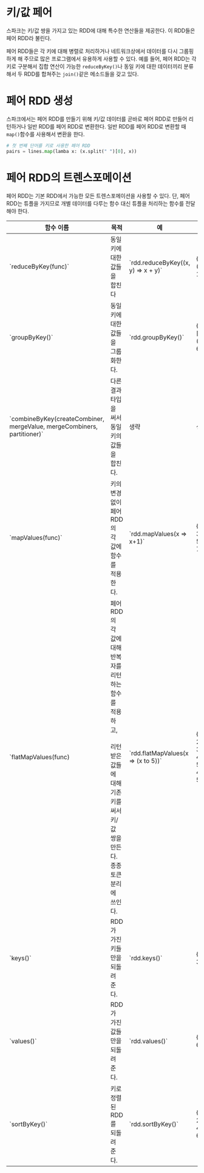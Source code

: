 # 키/값 페어
스파크는 키/값 쌍을 가지고 있는 RDD에 대해 특수한 연산들을 제공한다. 이 RDD들은 페어 RDD라 불린다.  

페어 RDD들은 각 키에 대해 병렬로 처리하거나 네트워크상에서 데이터를 다시 그룹핑하게 해 주므로 많은 프로그램에서 유용하게 사용할 수 있다. 예를 들어, 페어 RDD는 각 키로 구분해서 집합 연산이 가능한 `reduceByKey()`나 동일 키에 대한 데이터끼리 분류해서 두 RDD를 합쳐주는 `join()`같은 메소드들을 갖고 있다.  

# 페어 RDD 생성
스파크에서는 페어 RDD를 만들기 위해 키/값 데이터를 곧바로 페어 RDD로 만들어 리턴하거나 일반 RDD를 페어 RDD로 변환한다. 일반 RDD를 페어 RDD로 변환할 때 `map()`함수를 사용해서 변환을 한다.  

```python
# 첫 번째 단어를 키로 사용한 페어 RDD
pairs = lines.map(lamba x: (x.split(" ")[0], x))
```

# 페어 RDD의 트렌스포메이션
페어 RDD는 기본 RDD에서 가능한 모든 트렌스포메이션을 사용할 수 있다. 단, 페어 RDD는 튜플을 가지므로 개별 데이터를 다루는 함수 대신 튜플을 처리하는 함수를 전달해야 한다. 

<table>
<thead>
  <tr>
    <th>함수 이름</th>
    <th>목적</th>
    <th>예</th>
    <th>결과</th>
  </tr>
</thead>
<tbody>
  <tr>
    <td>`reduceByKey(func)`</td>
    <td>동일 키에 대한 값들을 합친다</td>
    <td>`rdd.reduceByKey((x, y) =&gt; x + y)`</td>
    <td>{(1,2), (3, 10)}</td>
  </tr>
  <tr>
    <td>`groupByKey()`</td>
    <td>동일 키에 대한 값들을 그룹화한다.</td>
    <td>`rdd.groupByKey()`</td>
    <td>{(1, [2]), (3, [4, 6])}</td>
  </tr>
  <tr>
    <td>`combineByKey(createCombiner, mergeValue, mergeCombiners, partitioner)`</td>
    <td>다른 결과 타입을 써서 동일 키의 값들을 합친다.</td>
    <td>생략</td>
    <td>생략</td>
  </tr>
  <tr>
    <td>`mapValues(func)`</td>
    <td>키의 변경 없이 페어 RDD의 각 값에 함수를 적용한다.</td>
    <td>`rdd.mapValues(x =&gt; x+1)`</td>
    <td>{(1, 3), (3, 5), (3, 7)}</td>
  </tr>
  <tr>
    <td>`flatMapValues(func)</td>
    <td>페어 RDD의 각 값에 대해 반복자를 리턴하는 함수를 적용하고,<br><br>리턴받은 값들에 대해 기존 키를 써서 키/값 쌍을 만든다.<br>종종 토큰 분리에 쓰인다.</td>
    <td>`rdd.flatMapValues(x =&gt; (x to 5))`</td>
    <td>{(1, 2), (1, 3), (1, 4), (1, 5), (3, 4), (3, 5)}</td>
  </tr>
  <tr>
    <td>`keys()`</td>
    <td>RDD가 가진 키들만을 되돌려 준다.</td>
    <td>`rdd.keys()`</td>
    <td>{1, 3, 3}</td>
  </tr>
  <tr>
    <td>`values()`</td>
    <td>RDD가 가진 값들만을 되돌려 준다.</td>
    <td>`rdd.values()`</td>
    <td>{2, 4, 6}</td>
  </tr>
  <tr>
    <td>`sortByKey()`</td>
    <td>키로 정렬된 RDD를 되돌려 준다.</td>
    <td>`rdd.sortByKey()`</td>
    <td>{(1, 2), (3, 4), (3, 6)}</td>
  </tr>
</tbody>
</table>